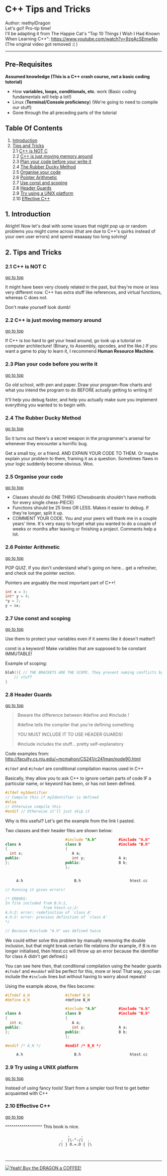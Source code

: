 # C++ Tips and Tricks

Author: methylDragon  
Let's go!! Pro-tip time!   
I'll be adapting it from The Happie Cat's "Top 10 Things I Wish I Had Known When Learning C++": https://www.youtube.com/watch?v=9zgAcSEmwNo (The original video got removed :( )

------

## Pre-Requisites

**Assumed knowledge (This is a C++ crash course, not a basic coding tutorial)**

- How **variables, loops, conditionals, etc**. work (Basic coding fundamentals will help a lot!)
- Linux (**Terminal/Console proficiency**) (We're going to need to compile our stuff)
- Gone through the all preceding parts of the tutorial



## Table Of Contents <a name="top"></a>

1. [Introduction](#1)  
2. [Tips and Tricks](#2)    
   2.1   [C++ is NOT C](#2.1)    
   2.2   [C++ is just moving memory around](#2.2)    
   2.3   [Plan your code before your write it](#2.3)    
   2.4   [The Rubber Ducky Method](#2.4)    
   2.5   [Organise your code](#2.5)    
   2.6   [Pointer Arithmetic](#2.6)    
   2.7   [Use const and scoping](#2.7)    
   2.8   [Header Guards](#2.8)    
   2.9   [Try using a UNIX platform](#2.9)    
   2.10 [Effective C++](#2.10)    



## 1. Introduction <a name="1"></a>

Alright! Now let's deal with some issues that might pop up or random problems you might come across (that are due to C++'s quirks instead of your own user errors) and spend waaaaay too long solving!



## 2. Tips and Tricks <a name="2"></a>

### 2.1 C++ is NOT C <a name="2.1"></a>

[go to top](#top)

It might have been very closely related in the past, but they're more or less very different now. C++ has extra stuff like references, and virtual functions, whereas C does not.

Don't make yourself look dumb!



### 2.2 C++ is just moving memory around <a name="2.2"></a>

[go to top](#top)

If C++ is too hard to get your head around, go look up a tutorial on computer architecture! (Binary, to Assembly, opcodes, and the like.) If you want a game to play to learn it, I recommend **Human Resource Machine**.



### 2.3 Plan your code before you write it <a name="2.3"></a>

[go to top ](#top)

Go old school, with pen and paper. Draw your program-flow charts and what you intend the program to do BEFORE actually getting to writing it!

It'll help you debug faster, and help you actually make sure you implement everything you wanted to to begin with.



### 2.4 The Rubber Ducky Method <a name="2.4"></a>

[go to top](#top)

So it turns out there's a secret weapon in the programmer's arsenal for whenever they encounter a horrific bug.

Get a small toy, or a friend. AND EXPAIN YOUR CODE TO THEM. Or maybe explain your problem to them, framing it as a question. Sometimes flaws in your logic suddenly become obvious. Woo.



### 2.5 Organise your code <a name="2.5"></a> 

[go to top](#top)

- Classes should do ONE THING (Chessboards shouldn't have methods for every single chess-PIECE)
- Functions should be 25 lines OR LESS. Makes it easier to debug. If they're longer, split it up.
- COMMENT YOUR CODE. You and your peers will thank me in a couple years' time. It's very easy to forget what you wanted to do a couple of weeks or months after leaving or finishing a project. Comments help a lot.



### 2.6 Pointer Arithmetic <a name="2.6"></a>

[go to top](#top)

POP QUIZ. If you don't understand what's going on here... get a refresher, and check out the pointer section.

Pointers are arguably the most important part of C++!

```c++
int x = 3;
int* y = 4;
*y = 2;
y = &x;
```



### 2.7 Use const and scoping <a name="2.7"></a>

[go to top](#top)

Use them to protect your variables even if it seems like it doesn't matter!!

const is a keyword! Make variables that are supposed to be constant IMMUTABLE!

Example of scoping:

```c++
blah(){ // THE BRACKETS ARE THE SCOPE. They prevent naming conflicts by keeping them LOCAL
  	// stuff
}
```



### 2.8 Header Guards <a name="2.8"></a>

[go to top](#top)

> Beware the difference between #define and #include !
>
> \#define tells the compiler that you're defining something
>
> YOU MUST INCLUDE IT TO USE HEADER GUARDS!
>
> \#include includes the stuff... pretty self-explanatory

Code examples from: http://faculty.cs.niu.edu/~mcmahon/CS241/c241man/node90.html

`#ifdef` and `#ifndef` are conditional compilation macros used in C++

Basically, they allow you to ask C++ to ignore certain parts of code IF a particular name, or keyword has been, or has not been defined.

```c++
#ifdef myIdentifier
// Compile this if myIdentifier is defined
#else
// Otherwise compile this
#endif // Otherwise it'll just skip it
```

Why is this useful? Let's get the example from the link I pasted.

Two classes and their header files are shown below:

```c++
                           #include "A.h"          #include "A.h"
class A                    class B                 #include "B.h"
{                          {
  int x;                      A a;
public:                       int y;               A a;
};                         public:                 B b;
                           };


     A.h                       B.h                      htest.cc
```

```c++
// Running it gives errors!

/* ERRORS:
In file included from B.h:1,
                 from htest.cc:2:
A.h:2: error: redefinition of `class A'
A.h:2: error: previous definition of `class A'
*/

// Because #include "A.h" was defined twice
```

We could either solve this problem by manually removing the double inclusion, but that might break certain file relations (for example, if B is no longer initialised, then htest.cc will throw up an error because the identifier for class A didn't get defined.)

You can see here then, that conditional compilation using the header guards `#ifndef` and `#enddef` will be perfect for this, more or less! That way, you can include the `#include` lines but without having to worry about repeats!

Using the example above, the files become:

```c++
#ifndef A_H                #ifndef B_H
#define A_H                #define B_H 

                           #include "A.h"          #include "A.h"
class A                    class B                 #include "B.h"
{                          {
  int x;                      A a;
public:                       int y;               A a;
};                         public:                 B b;
                           };

#endif /* A_H */           #endif /* B_H */

     A.h                       B.h                      htest.cc
```



### 2.9 Try using a UNIX platform <a name="2.9"></a>

[go to top](#top)

Instead of using fancy tools! Start from a simpler tool first to get better acquainted with C++



### 2.10 Effective C++ <a name="2.10"></a>

[go to top](#top)

^^^^^^^^^^^^^^^^^^ This book is nice.



```
                            .     .
                         .  |\-^-/|  .    
                        /| } O.=.O { |\     
```

​        

---

 [![Yeah! Buy the DRAGON a COFFEE!](../_assets/COFFEE%20BUTTON%20%E3%83%BE(%C2%B0%E2%88%87%C2%B0%5E).png)](https://www.buymeacoffee.com/methylDragon)